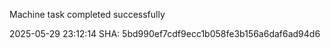 Machine task completed successfully

2025-05-29 23:12:14 SHA: 5bd990ef7cdf9ecc1b058fe3b156a6daf6ad94d6
